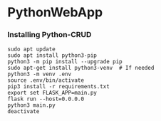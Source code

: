 # PythonWebApp
### Installing Python-CRUD 

```
sudo apt update
sudo apt install python3-pip
python3 -m pip install --upgrade pip
sudo apt-get install python3-venv  # If needed
python3 -m venv .env
source .env/bin/activate
pip3 install -r requirements.txt
export set FLASK_APP=main.py
flask run --host=0.0.0.0
python3 main.py
deactivate
```
